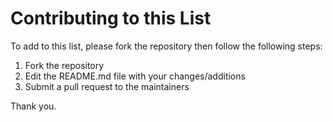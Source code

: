 # Contributing to this List

To add to this list, please fork the repository then follow the following steps:

1. Fork the repository
2. Edit the README.md file with your changes/additions
3. Submit a pull request to the maintainers

Thank you.

